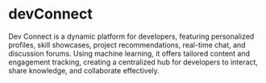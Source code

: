   # devConnect
Dev Connect is a dynamic platform for developers, featuring personalized profiles, skill showcases, project recommendations, real-time chat, and discussion forums. Using machine learning, it offers tailored content and engagement tracking, creating a centralized hub for developers to interact, share knowledge, and collaborate effectively.
